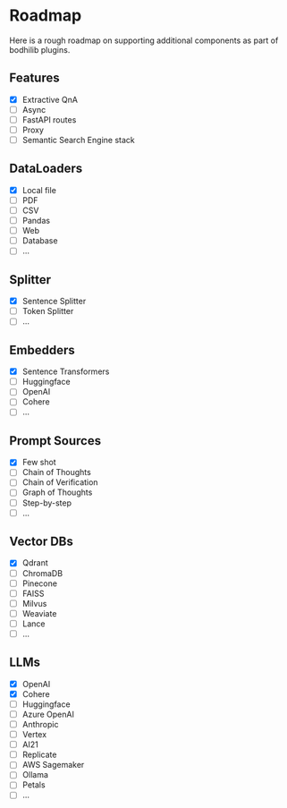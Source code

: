 # Roadmap

Here is a rough roadmap on supporting additional components as part of bodhilib plugins.

## Features

- [x] Extractive QnA
- [ ] Async
- [ ] FastAPI routes
- [ ] Proxy
- [ ] Semantic Search Engine stack

## DataLoaders

- [x] Local file
- [ ] PDF
- [ ] CSV
- [ ] Pandas
- [ ] Web
- [ ] Database
- [ ] ...

## Splitter

- [x] Sentence Splitter
- [ ] Token Splitter
- [ ] ...

## Embedders

- [x] Sentence Transformers
- [ ] Huggingface
- [ ] OpenAI
- [ ] Cohere
- [ ] ...

## Prompt Sources

- [x] Few shot
- [ ] Chain of Thoughts
- [ ] Chain of Verification
- [ ] Graph of Thoughts
- [ ] Step-by-step
- [ ] ...

## Vector DBs

- [x] Qdrant
- [ ] ChromaDB
- [ ] Pinecone
- [ ] FAISS
- [ ] Milvus
- [ ] Weaviate
- [ ] Lance
- [ ] ...

## LLMs

- [x] OpenAI
- [x] Cohere
- [ ] Huggingface
- [ ] Azure OpenAI
- [ ] Anthropic
- [ ] Vertex
- [ ] AI21
- [ ] Replicate
- [ ] AWS Sagemaker
- [ ] Ollama
- [ ] Petals
- [ ] ...
